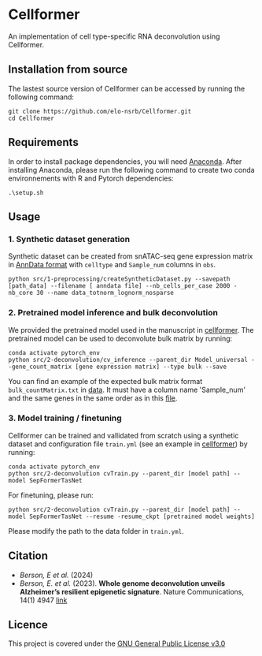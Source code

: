 # Cellformer
An implementation of cell type-specific RNA deconvolution using Cellformer.

## Installation from source
The lastest source version of Cellformer can be accessed by running the following command:

```
git clone https://github.com/elo-nsrb/Cellformer.git
cd Cellformer
```

## Requirements

In order to install package dependencies, you will need [Anaconda](https://anaconda.org/). After installing Anaconda, please run the following command to create two conda environnements with R and Pytorch dependencies:

`.\setup.sh`

## Usage

### 1. Synthetic dataset generation
Synthetic dataset can be created from snATAC-seq gene expression matrix in [AnnData format](https://anndata.readthedocs.io/en/latest/) with `celltype` and `Sample_num` columns in `obs`.

```
python src/1-preprocessing/createSyntheticDataset.py --savepath [path_data] --filename [ anndata file] --nb_cells_per_case 2000 -nb_core 30 --name data_totnorm_lognorm_nosparse
```


### 2. Pretrained model inference and bulk deconvolution
We provided the pretrained model used in the manuscript in [cellformer](https://github.com/elo-nsrb/Cellformer/tree/main/cellformer). The pretrained model can be used to deconvolute bulk matrix by running:

```
conda activate pytorch_env
python src/2-deconvolution/cv_inference --parent_dir Model_universal --gene_count_matrix [gene expression matrix] --type bulk --save
```

You can find an example of the expected bulk matrix format `bulk_countMatrix.txt` in [data](https://github.com/elo-nsrb/Cellformer/tree/main/data). It must have a column name 'Sample_num' and the same genes in the same order as in this [file](https://github.com/elo-nsrb/CellformerRNA/tree/main/Model_universal/input_genes.csv).

### 3. Model training / finetuning

Cellformer can be trained and vallidated from scratch using a synthetic dataset and configuration file `train.yml` (see an example in [cellformer](https://github.com/elo-nsrb/Cellformer/tree/main/cellformer)) by running:
```
conda activate pytorch_env
python src/2-deconvolution cvTrain.py --parent_dir [model path] --model SepFormerTasNet 
```

For finetuning, please run:

```
python src/2-deconvolution cvTrain.py --parent_dir [model path] --model SepFormerTasNet --resume -resume_ckpt [pretrained model weights]
```
Please modify the path to the data folder in `train.yml`.

## Citation
- *Berson, E et al.* (2024)
- *Berson, E. et al.* (2023). **Whole genome deconvolution unveils Alzheimer’s resilient epigenetic signature**. Nature Communications, 14(1) 4947
[link](https://www.nature.com/articles/s41467-023-40611-4)



## Licence
This project is covered under the [GNU General Public License v3.0](https://github.com/elo-nsrb/Cellformer/blob/main/LICENSE)
